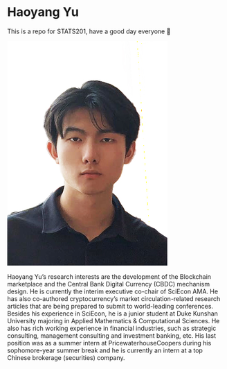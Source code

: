 # Haoyang Yu

This is a repo for STATS201, have a good day everyone 🕺

![Haoyang_Marcus_Yu](./image/余昊洋.jpg)

Haoyang Yu’s research interests are the development of the Blockchain marketplace and the Central Bank Digital Currency (CBDC) mechanism design. He is currently the interim executive co-chair of SciEcon AMA. He has also co-authored cryptocurrency’s market circulation-related research articles that are being prepared to submit to world-leading conferences. Besides his experience in SciEcon, he is a junior student at Duke Kunshan University majoring in Applied Mathematics & Computational Sciences. He also has rich working experience in financial industries, such as strategic consulting, management consulting and investment banking, etc. His last position was as a summer intern at PricewaterhouseCoopers during his sophomore-year summer break and he is currently an intern at a top Chinese brokerage (securities) company.
